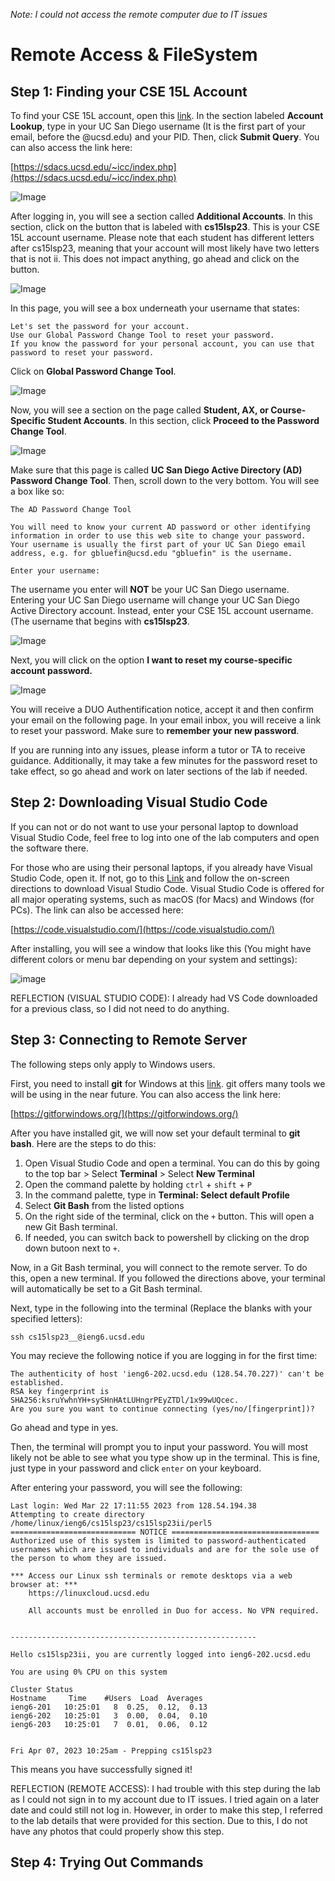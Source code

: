 *Note: I could not access the remote computer due to IT issues*

# Remote Access & FileSystem 

## Step 1: Finding your CSE 15L Account
To find your CSE 15L account, open this [link](https://sdacs.ucsd.edu/~icc/index.php). In the section labeled **Account Lookup**, type in your UC San Diego username 
(It is the first part of your email, before the @ucsd.edu) and your PID. Then, click **Submit Query**.
You can also access the link here:
  
[https://sdacs.ucsd.edu/~icc/index.php](https://sdacs.ucsd.edu/~icc/index.php)

    
![Image](1.1.jpg)

After logging in, you will see a section called **Additional Accounts**. In this section, click on the button that is labeled with **cs15lsp23**. This is your 
CSE 15L account username. Please note that each student has different letters after cs15lsp23, meaning that your account will most likely have two letters that is not 
ii. This does not impact anything, go ahead and click on the button.
  
![Image](1.2.jpg)
  
In this page, you will see a box underneath your username that states:

```
Let's set the password for your account.
Use our Global Password Change Tool to reset your password.
If you know the password for your personal account, you can use that password to reset your password.
```

Click on **Global Password Change Tool**.
  
![Image](1.3.jpg)
  
Now, you will see a section on the page called **Student, AX, or Course-Specific Student Accounts**. In this section, click **Proceed to the Password Change Tool**.

![Image](1.4.jpg)

Make sure that this page is called **UC San Diego Active Directory (AD) Password Change Tool**. Then, scroll down to the very bottom. You will see a box like so:

```
The AD Password Change Tool

You will need to know your current AD password or other identifying information in order to use this web site to change your password.
Your username is usually the first part of your UC San Diego email address, e.g. for gbluefin@ucsd.edu "gbluefin" is the username.

Enter your username: 

```
The username you enter will **NOT** be your UC San Diego username. Entering your UC San Diego username will change your UC San Diego Active Directory account.
Instead, enter your CSE 15L account username. (The username that begins with **cs15lsp23**.

![Image](1.5.jpg)

Next, you will click on the option **I want to reset my course-specific account password.**

![Image](1.6.jpg)

You will receive a DUO Authentification notice, accept it and then confirm your email on the following page. In your email inbox, you will receive a link to reset your password.
Make sure to **remember your new password**.

If you are running into any issues, please inform a tutor or TA to receive guidance. Additionally, it may take a few minutes for the password reset to take effect,
so go ahead and work on later sections of the lab if needed.

## Step 2: Downloading Visual Studio Code
If you can not or do not want to use your personal laptop to download Visual Studio Code, feel free to log into one of the lab computers and open the software there.

For those who are using their personal laptops, if you already have Visual Studio Code, open it.
If not, go to this [Link](https://code.visualstudio.com/) and follow the on-screen directions to download Visual Studio Code.
Visual Studio Code is offered for all major operating systems, such as macOS (for Macs) and Windows (for PCs). The link can also be accessed here:  

[https://code.visualstudio.com/](https://code.visualstudio.com/)

After installing, you will see a window that looks like this (You might have different colors or menu bar depending on your system and settings):

![image](2.1.jpg)

REFLECTION (VISUAL STUDIO CODE):
I already had VS Code downloaded for a previous class, so I did not need to do anything.

## Step 3: Connecting to Remote Server

The following steps only apply to Windows users.  

First, you need to install **git** for Windows at this [link](https://gitforwindows.org/). git offers many tools we will be using in the near future. You can also
access the link here:  

[https://gitforwindows.org/](https://gitforwindows.org/)

After you have installed git, we will now set your default terminal to **git bash**. Here are the steps to do this:
1. Open Visual Studio Code and open a terminal. You can do this by going to the top bar > Select **Terminal** > Select **New Terminal**
2. Open the command palette by holding `ctrl` + `shift` + `P`
3. In the command palette, type in **Terminal: Select default Profile**
4. Select **Git Bash** from the listed options
5. On the right side of the terminal, click on the `+` button. This will open a new Git Bash terminal.
6. If needed, you can switch back to powershell by clicking on the drop down butoon next to `+`.

Now, in a Git Bash terminal, you will connect to the remote server. To do this, open a new terminal. If you followed the directions
above, your terminal will automatically be set to a Git Bash terminal.

Next, type in the following into the terminal (Replace the blanks with your specified letters):
  
```
ssh cs15lsp23__@ieng6.ucsd.edu
```

You may recieve the following notice if you are logging in for the first time:

```
The authenticity of host 'ieng6-202.ucsd.edu (128.54.70.227)' can't be established.
RSA key fingerprint is SHA256:ksruYwhnYH+sySHnHAtLUHngrPEyZTDl/1x99wUQcec.
Are you sure you want to continue connecting (yes/no/[fingerprint])? 
```

Go ahead and type in yes.
  
Then, the terminal will prompt you to input your password. You will most likely not be able to see what you type show up in the terminal. This is fine, just type in your password and click `enter` on your keyboard.
  
After entering your password, you will see the following:
  
```
Last login: Wed Mar 22 17:11:55 2023 from 128.54.194.38
Attempting to create directory /home/linux/ieng6/cs15lsp23/cs15lsp23ii/perl5
============================ NOTICE =================================
Authorized use of this system is limited to password-authenticated
usernames which are issued to individuals and are for the sole use of
the person to whom they are issued.

*** Access our Linux ssh terminals or remote desktops via a web browser at: ***
    https://linuxcloud.ucsd.edu

    All accounts must be enrolled in Duo for access. No VPN required.


-------------------------------------------------------

Hello cs15lsp23ii, you are currently logged into ieng6-202.ucsd.edu

You are using 0% CPU on this system

Cluster Status 
Hostname     Time    #Users  Load  Averages  
ieng6-201   10:25:01   8  0.25,  0.12,  0.13
ieng6-202   10:25:01   3  0.00,  0.04,  0.10
ieng6-203   10:25:01   7  0.01,  0.06,  0.12


Fri Apr 07, 2023 10:25am - Prepping cs15lsp23
```

This means you have successfully signed it!

REFLECTION (REMOTE ACCESS):
I had trouble with this step during the lab as I could not sign in to my account due to IT issues. I tried again on a later date and could still not log in. However, in order to make this step, I referred to the lab details that were provided for this section. Due to this, I do not have any photos that could properly show this step.

## Step 4: Trying Out Commands






